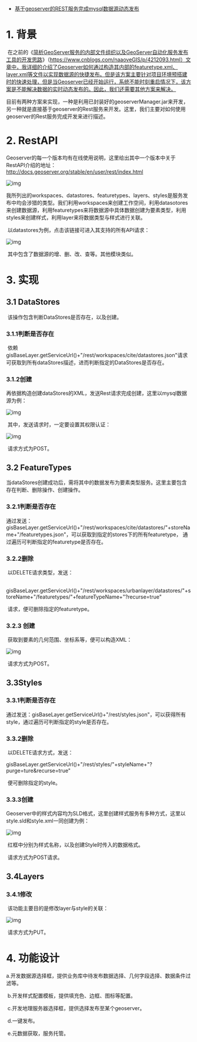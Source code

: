 - [基于geoserver的REST服务完成mysql数据源动态发布](https://www.cnblogs.com/naaoveGIS/p/9729625.html)

# 1. 背景

​    在之前的《[简析GeoServer服务的内部文件组织以及GeoServer自动化服务发布工具的开发思路](https://www.cnblogs.com/naaoveGIS/p/4212093.html)》（https://www.cnblogs.com/naaoveGIS/p/4212093.html）文章中，我详细的介绍了Geoserver如何通过构造其内部的featuretype.xml、layer.xml等文件以实现数据源的快捷发布。但是该方案主要针对项目环境预搭建时的快速处理，但是当Geoserver已经开始运行，系统不能时刻重启情况下，该方案是不能解决数据的实时动态发布的。因此，我们还需要其他方案来解决。

   目前有两种方案来实现，一种是利用已封装好的geoserverManager.jar来开发，另一种就是直接基于geoserver的Rest服务来开发。这里，我们主要对如何使用geoserver的Rest服务完成开发来进行描述。

# 2. RestAPI

​    Geoserver的每一个版本均有在线使用说明，这里给出其中一个版本中关于RestAPI介绍的地址：http://docs.geoserver.org/stable/en/user/rest/index.html

 ![img](https://img2018.cnblogs.com/blog/656746/201809/656746-20180930145817633-1848897944.png)

​     我所列出的workspaces、datastores、featuretypes、layers、styles是服务发布中均会涉猎的类型。我们利用workspaces来创建工作空间，利用datasotores来创建数据源，利用featuretypes来将数据源中具体数据创建为要素类型，利用styles来创建样式，利用layer来将数据类型与样式进行关联。

​    以datastores为例，点击该链接可进入其支持的所有API请求：

 ![img](https://img2018.cnblogs.com/blog/656746/201809/656746-20180930145830741-27126967.png)

​    其中包含了数据源的增、删、改、查等。其他模块类似。

# 3.  实现

## 3.1  DataStores

​    该操作包含判断DataStores是否存在，以及创建。

### 3.1.1判断是否存在

​    依赖 gisBaseLayer.getServiceUrl()+"/rest/workspaces/cite/datastores.json"请求可获取到所有dataStores描述，进而判断指定的DataStores是否存在。

### 3.1.2创建

​    再依据构造创建dataStores的XML，发送Rest请求完成创建，这里以mysql数据源为例：

 ![img](https://img2018.cnblogs.com/blog/656746/201809/656746-20180930145855712-2121603978.png)

​    其中，发送请求时，一定要设置其权限认证：

 ![img](https://img2018.cnblogs.com/blog/656746/201809/656746-20180930145905564-1002179485.png)

​    请求方式为POST。

## 3.2  FeatureTypes

​    当dataStores创建成功后，需将其中的数据发布为要素类型服务。这里主要包含存在判断、删除操作、创建操作。

### 3.2.1判断是否存在

​     通过发送：gisBaseLayer.getServiceUrl()+"/rest/workspaces/cite/datastores/"+storeName+"/featuretypes.json"，可以获取到指定的stores下的所有featuretype，  通过遍历可判断指定的featuretype是否存在。

### 3.2.2删除

​    以DELETE请求类型，发送：

​     gisBaseLayer.getServiceUrl()+"/rest/workspaces/urbanlayer/datastores/"+storeName+"/featuretypes/"+featureTypeName+"?recurse=true"

​    请求，便可删除指定的featuretype。

### 3.2.3 创建

​    获取到要素的几何范围、坐标系等，便可以构造XML：

 ![img](https://img2018.cnblogs.com/blog/656746/201809/656746-20180930145916753-34300995.png)

​    请求方式为POST。

## 3.3Styles

### 3.3.1判断是否存在

​    通过发送：gisBaseLayer.getServiceUrl()+"/rest/styles.json"，可以获得所有style，通过遍历可判断指定的style是否存在。

### 3.3.2删除

​    以DELETE请求方式，发送：

gisBaseLayer.getServiceUrl()+"/rest/styles/"+styleName+"?purge=ture&recurse=true"

​    便可删除指定的style。

### 3.3.3创建

​    Geoserver中的样式内容均为SLD格式，这里创建样式服务有多种方式，这里以style.sld和style.xml一同创建为例：

 ![img](https://img2018.cnblogs.com/blog/656746/201809/656746-20180930145930812-1365551699.png)

​    红框中分别为样式名称，以及创建Style时传入的数据格式。

​    请求方式为POST请求。

## 3.4Layers

### 3.4.1修改

​    该功能主要目的是修改layer与style的关联：

 ![img](https://img2018.cnblogs.com/blog/656746/201809/656746-20180930145939927-150071740.png)

​    请求方式为PUT。

# 4. 功能设计

​    a.开发数据源选择框，提供业务库中待发布数据选择、几何字段选择、数据条件过滤等。

​    b.开发样式配置模板，提供填充色、边框、图标等配置。

​    c.开发地理服务器选择框，提供选择发布至某个geoserver。

​    d.一键发布。

​    e.元数据获取，服务托管。